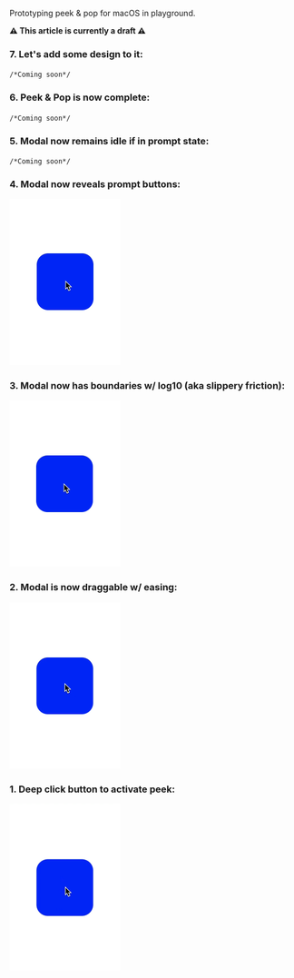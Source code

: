 Prototyping peek & pop for macOS in playground<!--more-->. 

**⚠️️ This article is currently a draft ⚠️️** 

### 7. Let's add some design to it:

`/*Coming soon*/`

### 6. Peek & Pop is now complete:

`/*Coming soon*/`

### 5. Modal now remains idle if in prompt state:

`/*Coming soon*/`

### 4. Modal now reveals prompt buttons:

<img width="195" alt="img" src="https://raw.githubusercontent.com/stylekit/img/master/modal_w_prompt.gif?maxAge=2592022">

### 3. Modal now has boundaries w/ log10 (aka slippery friction):

<img width="195" alt="img" src="https://raw.githubusercontent.com/stylekit/img/master/modal_log10.gif?maxAge=2592003">

### 2. Modal is now draggable w/ easing:

<img width="195" alt="img" src="https://raw.githubusercontent.com/stylekit/img/master/modal_drag.gif?maxAge=2592001">

### 1. Deep click button to activate peek:

<img width="195" alt="img" src="https://raw.githubusercontent.com/stylekit/img/master/modal_pop.gif?maxAge=2592000">

